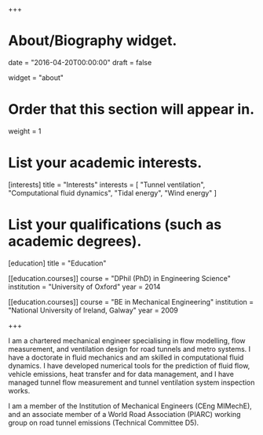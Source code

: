 +++
# About/Biography widget.

date = "2016-04-20T00:00:00"
draft = false

widget = "about"

# Order that this section will appear in.
weight = 1

# List your academic interests.
[interests]
  title = "Interests"
  interests = [
    "Tunnel ventilation",
    "Computational fluid dynamics",
    "Tidal energy",
    "Wind energy"
  ]

# List your qualifications (such as academic degrees).
[education]
  title = "Education"

[[education.courses]]
  course = "DPhil (PhD) in Engineering Science"
  institution = "University of Oxford"
  year = 2014

[[education.courses]]
  course = "BE in Mechanical Engineering"
  institution = "National University of Ireland, Galway"
  year = 2009
 
+++


I am a chartered mechanical engineer specialising in flow modelling, flow measurement, and ventilation design for road tunnels and metro systems. I have a doctorate in fluid mechanics and am skilled in computational fluid dynamics. I have developed numerical tools for the prediction of fluid flow, vehicle emissions, heat transfer and for data management, and I have managed tunnel flow measurement and tunnel ventilation system inspection works.

I am a member of the Institution of Mechanical Engineers (CEng MIMechE), and an associate member of a World Road Association (PIARC) working group on road tunnel emissions (Technical Committee D5).

